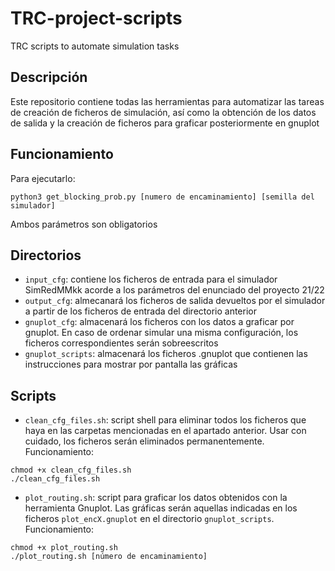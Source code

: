 # TRC-project-scripts
TRC scripts to automate simulation tasks

## Descripción
Este repositorio contiene todas las herramientas para automatizar las tareas de creación de ficheros de simulación, así como la obtención de los datos de salida y la creación de ficheros para graficar posteriormente en gnuplot

## Funcionamiento
Para ejecutarlo:

~~~
python3 get_blocking_prob.py [numero de encaminamiento] [semilla del simulador]
~~~

Ambos parámetros son obligatorios

## Directorios
- `input_cfg`: contiene los ficheros de entrada para el simulador SimRedMMkk acorde a los parámetros del enunciado del proyecto 21/22
- `output_cfg`: almecanará los ficheros de salida devueltos por el simulador a partir de los ficheros de entrada del directorio anterior
- `gnuplot_cfg`: almacenará los ficheros con los datos a graficar por gnuplot. En caso de ordenar simular una misma configuración, los ficheros correspondientes serán sobreescritos
- `gnuplot_scripts`: almacenará los ficheros .gnuplot que contienen las instrucciones para mostrar por pantalla las gráficas

## Scripts
- `clean_cfg_files.sh`: script shell para eliminar todos los ficheros que haya en las carpetas mencionadas en el apartado anterior. Usar con cuidado, los ficheros serán eliminados permanentemente.
Funcionamiento:
~~~
chmod +x clean_cfg_files.sh
./clean_cfg_files.sh
~~~

- `plot_routing.sh`: script para graficar los datos obtenidos con la herramienta Gnuplot. Las gráficas serán aquellas indicadas en los ficheros `plot_encX.gnuplot` en el directorio `gnuplot_scripts`. 
Funcionamiento:
~~~
chmod +x plot_routing.sh
./plot_routing.sh [número de encaminamiento]
~~~
